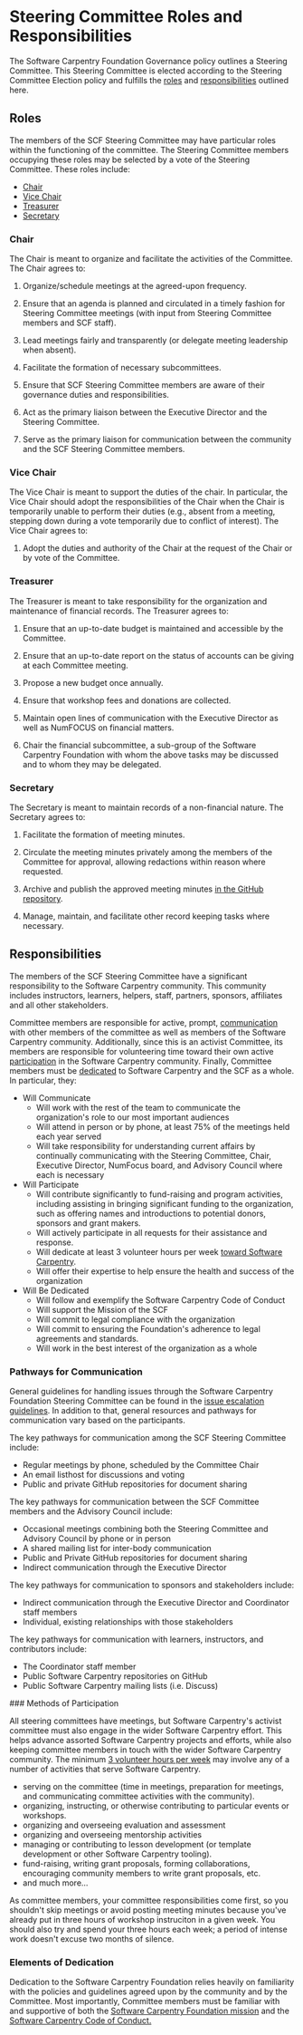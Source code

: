 
# Steering Committee Roles and Responsibilities

The Software Carpentry Foundation Governance policy outlines a Steering 
Committee. This Steering Committee is elected according to the Steering 
Committee Election policy and fulfills the [roles](#roles) and 
[responsibilities](#responsibilities) outlined 
here. 

<a name="roles"></a>
## Roles

The members of the SCF Steering Committee may have particular roles within the 
functioning of the committee. The Steering Committee members occupying these 
roles may be selected by a vote of the Steering Committee. These roles include:


* [Chair](#chair)
* [Vice Chair](#vicechair)
* [Treasurer](#treasurer)
* [Secretary](#secretary)

<a name="chair"></a>
### Chair

The Chair is meant to organize and facilitate the activities of the Committee.
The Chair agrees to:

1.  Organize/schedule meetings at the agreed-upon frequency.

2.  Ensure that an agenda is planned and circulated in a timely
    fashion for Steering Committee meetings (with input from Steering
    Committee members and SCF staff).

3.  Lead meetings fairly and transparently (or delegate meeting
    leadership when absent).

4.  Facilitate the formation of necessary subcommittees.

5.  Ensure that SCF Steering Committee members are aware of their
    governance duties and responsibilities.

6.  Act as the primary liaison between the Executive Director and the
    Steering Committee.

7.  Serve as the primary liaison for communication between the
    community and the SCF Steering Committee members.


<a name="vicechair"></a>
### Vice Chair

The Vice Chair is meant to support the duties of the chair. In particular, the 
Vice Chair should adopt the responsibilities of the Chair when the Chair is 
temporarily unable to perform their duties (e.g., absent from a meeting, 
stepping down during a vote temporarily due to conflict of interest). The Vice
Chair agrees to:

1. Adopt the duties and authority of the Chair at the request of the Chair or
by vote of the Committee.

<a name="treasurer"></a>
### Treasurer

The Treasurer is meant to take responsibility for the organization and
maintenance of financial records. The Treasurer agrees to:

1. Ensure that an up-to-date budget is maintained and accessible by the 
Committee.

2. Ensure that an up-to-date report on the status of accounts can be giving at 
each Committee meeting.

3. Propose a new budget once annually.

4. Ensure that workshop fees and donations are collected.

5. Maintain open lines of communication with the Executive Director as well as NumFOCUS on financial matters.

6. Chair the financial subcommittee, a sub-group of the Software Carpentry Foundation with whom the above tasks may be discussed and to whom they may be delegated.


<a name="secretary"></a>
### Secretary

The Secretary is meant to maintain records of a non-financial nature. The Secretary agrees to:

1. Facilitate the formation of meeting minutes.

2. Circulate the meeting minutes privately among the members of the Committee for approval, allowing redactions within reason where requested.

3. Archive and publish the approved meeting minutes [in the GitHub repository][minutes-repository].

4. Manage, maintain, and facilitate other record keeping tasks where necessary.


<a name="responsibilities"></a>
## Responsibilities

The members of the SCF Steering Committee have a significant responsibility to 
the Software Carpentry community. This community includes instructors, 
learners, helpers, staff, partners, sponsors, affiliates and all other 
stakeholders.  

Committee members are responsible for active, prompt, 
[communication](#communication) with other members of the committee as well as 
members of the Software Carpentry community.  Additionally, since this is an 
activist Committee, its members are responsible for volunteering time toward 
their own active [participation](#participation) in the Software Carpentry 
community.  Finally, Committee members must be [dedicated](#dedication) to 
Software Carpentry and the SCF as a whole. In particular, they:

* <a name="communication"></a> Will Communicate
  * Will work with the rest of the team to communicate the organization's role to our most important audiences
  * Will attend in person or by phone, at least 75% of the meetings held each year served 
  * Will take responsibility for understanding current affairs by continually communicating with the Steering Committee, Chair, Executive Director, NumFocus board, and Advisory Council where each is necessary
* <a name="participation"></a> Will Participate
  * Will contribute significantly to fund-raising and program activities, including assisting in bringing significant funding to the organization, such as offering names and introductions to potential donors, sponsors and grant  makers.
  * Will actively participate in all requests for their assistance and response.
  * Will dedicate at least 3 volunteer hours per week [toward Software Carpentry](#participation-methods).
  * Will offer their expertise to help ensure the health and success of the organization
* <a name="dedication"></a> Will Be Dedicated
  * Will follow and exemplify the Software Carpentry Code of Conduct
  * Will support the Mission of the SCF
  * Will commit to legal compliance with the organization
  * Will commit to ensuring the Foundation's adherence to legal agreements and standards.
  * Will work in the best interest of the organization as a whole


### Pathways for Communication

General guidelines for handling issues through the Software Carpentry 
Foundation Steering Committee can be found in the [issue escalation 
guidelines](https://github.com/swcarpentry/board/blob/master/issue-escalation.md). 
In addition to that, general resources and pathways for communication vary 
based on the participants.

The key pathways for communication among the SCF Steering Committee include:

* Regular meetings by phone, scheduled by the Committee Chair
* An email listhost for discussions and voting
* Public and private GitHub repositories for document sharing

The key pathways for communication between the SCF Committee members and the Advisory Council include:

* Occasional meetings combining both the Steering Committee and Advisory Council by phone or in person
* A shared mailing list for inter-body communication
* Public and Private GitHub repositories for document sharing
* Indirect communication through the Executive Director

The key pathways for communication to sponsors and stakeholders include:

* Indirect communication through the Executive Director and Coordinator staff members
* Individual, existing relationships with those stakeholders

The key pathways for communication with learners, instructors, and contributors include:

* The Coordinator staff member
* Public Software Carpentry repositories on GitHub
* Public Software Carpentry mailing lists (i.e. Discuss)


<a name="participation-methods">
### Methods of Participation

All steering committees have meetings, but Software Carpentry's
activist committee must also engage in the wider Software Carpentry
effort.  This helps advance assorted Software Carpentry projects and
efforts, while also keeping committee members in touch with the wider
Software Carpentry community.  The minimum [3 volunteer hours per
week](#participation) may involve any of a number of activities that
serve Software Carpentry.

- serving on the committee (time in meetings, preparation for
  meetings, and communicating committee activities with the
  community).
- organizing, instructing, or otherwise contributing to particular
  events or workshops.
- organizing and overseeing evaluation and assessment
- organizing and overseeing mentorship activities
- managing or contributing to lesson development (or template
  development or other Software Carpentry tooling).
- fund-raising, writing grant proposals, forming collaborations,
  encouraging community members to write grant proposals, etc.
- and much more...

As committee members, your committee responsibilities come first, so
you shouldn't skip meetings or avoid posting meeting minutes because
you've already put in three hours of workshop instruciton in a given
week.  You should also try and spend your three hours each week; a
period of intense work doesn't excuse two months of silence.

### Elements of Dedication

Dedication to the Software Carpentry Foundation relies heavily on familiarity 
with the policies and guidelines agreed upon by the community and by the 
Committee. Most importantly, Committee members must be familiar with and 
supportive of both the [Software Carpentry Foundation 
mission](https://github.com/swcarpentry/board/blob/master/mission-statement.md) 
and the [Software Carpentry Code of 
Conduct.](http://software-carpentry.org/conduct.html)

[minutes-repository]: https://github.com/swcarpentry/board/tree/master/minutes
